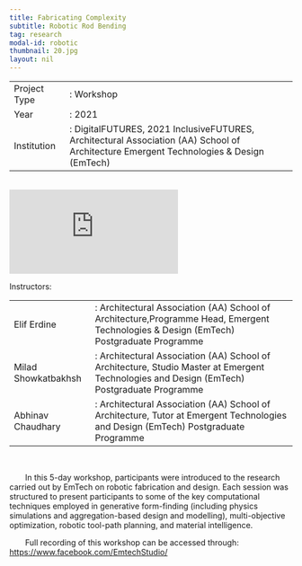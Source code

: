 ```yaml
---
title: Fabricating Complexity
subtitle: Robotic Rod Bending
tag: research
modal-id: robotic
thumbnail: 20.jpg
layout: nil
---
```

<table class="table__research">
    <tbody>
        <tr>
            <td>
                Project Type&nbsp;&nbsp;&nbsp;
            </td>
            <td>
                : Workshop
            </td>
        </tr>
        <tr>
            <td>
                Year
            </td>
            <td>
                : 2021 
            </td>
        </tr>
        <tr>
            <td>
                Institution
            </td>
            <td>
                : DigitalFUTURES, 2021 InclusiveFUTURES, Architectural Association (AA) School of Architecture Emergent Technologies & Design (EmTech)
            </td>
        </tr>
    </tbody>
</table>
<br>


<div class="video-container">
<iframe  src="https://www.youtube.com/embed/7zLxhZywafw" title="YouTube video player" frameborder="0" allow="accelerometer; autoplay; clipboard-write; encrypted-media; gyroscope; picture-in-picture" allowfullscreen></iframe>
 </div>


Instructors: <br>
<table class="table__research">
    <tbody>
        <tr>
            <td>
                Elif Erdine&nbsp;&nbsp;&nbsp;
            </td>
            <td>
                : Architectural Association (AA) School of Architecture,Programme Head, Emergent Technologies & Design (EmTech) Postgraduate Programme
            </td>
        </tr>
        <tr>
            <td>
                Milad Showkatbakhsh
            </td>
            <td>
                : Architectural Association (AA) School of Architecture, Studio Master at Emergent Technologies and Design (EmTech) Postgraduate Programme 
            </td>
        </tr>
        <tr>
            <td>
                Abhinav Chaudhary
            </td>
            <td>
                : Architectural Association (AA) School of Architecture, Tutor at Emergent Technologies and Design (EmTech) Postgraduate Programme 
            </td>
        </tr>
    </tbody>
</table>
<br>

&emsp;&emsp;In this 5-day workshop, participants were introduced to the research carried out by EmTech on robotic fabrication and design. Each session was structured to present participants to some of the key computational techniques employed in generative form-finding (including physics simulations and aggregation-based design and modelling), multi-objective optimization, robotic tool-path planning, and material intelligence.

&emsp;&emsp;Full recording of this workshop can be accessed through:
 <a href="https://www.facebook.com/EmtechStudio/"> https://www.facebook.com/EmtechStudio/ </a>
